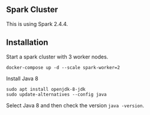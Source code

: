 Spark Cluster
---

This is using Spark 2.4.4.

## Installation

Start a spark cluster with 3 worker nodes.

`docker-compose up -d --scale spark-worker=2`

Install Java 8

```
sudo apt install openjdk-8-jdk
sudo update-alternatives --config java
```

Select Java 8 and then check the version `java -version`.
